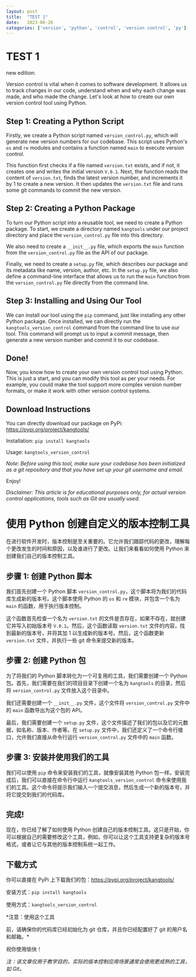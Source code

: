```yaml
---
layout: post
title:  "TEST 1"
date:   2023-06-26
categories: ['version', 'python', 'control', 'version control', 'py']
---
```

# TEST 1

new edition:

Version control is vital when it comes to software development. It allows us to track changes in our code, understand when and why each change was made, and who made the change. Let's look at how to create our own version control tool using Python.

## Step 1: Creating a Python Script

Firstly, we create a Python script named `version_control.py`, which will generate new version numbers for our codebase. This script uses Python's `os` and `re` modules and contains a function named `main` to execute version control.

This function first checks if a file named `version.txt` exists, and if not, it creates one and writes the initial version `V.0.1`. Next, the function reads the content of `version.txt`, finds the latest version number, and increments it by 1 to create a new version. It then updates the `version.txt` file and runs some git commands to commit the new version.

## Step 2: Creating a Python Package

To turn our Python script into a reusable tool, we need to create a Python package. To start, we create a directory named `kangtools` under our project directory and place the `version_control.py` file into this directory.

We also need to create a `__init__.py` file, which exports the `main` function from the `version_control.py` file as the API of our package.

Finally, we need to create a `setup.py` file, which describes our package and its metadata like name, version, author, etc. In the `setup.py` file, we also define a command-line interface that allows us to run the `main` function from the `version_control.py` file directly from the command line.

## Step 3: Installing and Using Our Tool

We can install our tool using the `pip` command, just like installing any other Python package. Once installed, we can directly run the `kangtools_version_control` command from the command line to use our tool. This command will prompt us to input a commit message, then generate a new version number and commit it to our codebase.

## Done!

Now, you know how to create your own version control tool using Python. This is just a start, and you can modify this tool as per your needs. For example, you could make the tool support more complex version number formats, or make it work with other version control systems.

## Download Instructions

You can directly download our package on PyPi: https://pypi.org/project/kangtools/

Installation: `pip install kangtools`

Usage: `kangtools_version_control`

*Note: Before using this tool, make sure your codebase has been initialized as a git repository and that you have set up your git username and email.*

Enjoy!

*Disclaimer: This article is for educational purposes only, for actual version control applications, tools such as Git are usually used.*

# 使用 Python 创建自定义的版本控制工具

在进行软件开发时，版本控制是至关重要的。它允许我们跟踪代码的更改，理解每个更改发生的时间和原因，以及谁进行了更改。让我们来看看如何使用 Python 来创建我们自己的版本控制工具。

## 步骤 1: 创建 Python 脚本

我们首先创建一个 Python 脚本 `version_control.py`，这个脚本将为我们的代码库生成新的版本号。这个脚本使用 Python 的 `os` 和 `re` 模块，并包含一个名为 `main` 的函数，用于执行版本控制。

这个函数首先检查一个名为 `version.txt` 的文件是否存在，如果不存在，就创建它并写入初始版本号 `V.0.1`。然后，这个函数读取 `version.txt` 文件的内容，找到最新的版本号，并将其加 1 以生成新的版本号。然后，这个函数更新 `version.txt` 文件，并执行一些 git 命令来提交新的版本。

## 步骤 2: 创建 Python 包

为了将我们的 Python 脚本转化为一个可复用的工具，我们需要创建一个 Python 包。首先，我们需要在我们的项目目录下创建一个名为 `kangtools` 的目录，然后将 `version_control.py` 文件放入这个目录中。

我们还需要创建一个 `__init__.py` 文件，这个文件将 `version_control.py` 文件中的 `main` 函数导出为这个包的 API。

最后，我们需要创建一个 `setup.py` 文件，这个文件描述了我们的包以及它的元数据，如名称、版本、作者等。在 `setup.py` 文件中，我们还定义了一个命令行接口，允许我们直接从命令行运行 `version_control.py` 文件中的 `main` 函数。

## 步骤 3: 安装并使用我们的工具

我们可以使用 `pip` 命令来安装我们的工具，就像安装其他 Python 包一样。安装完成后，我们可以直接在命令行中运行 `kangtools_version_control` 命令来使用我们的工具。这个命令将提示我们输入一个提交消息，然后生成一个新的版本号，并将它提交到我们的代码库。

## 完成!

现在，你已经了解了如何使用 Python 创建自己的版本控制工具。这只是开始，你可以根据自己的需要修改这个工具，例如，你可以让这个工具支持更复杂的版本号格式，或者让它与其他的版本控制系统一起工作。

## 下载方式

你可以直接在 PyPi 上下载我们的包：https://pypi.org/project/kangtools/

安装方式：`pip install kangtools`

使用方式：`kangtools_version_control`

*注意：使用这个工具

前，请确保你的代码库已经初始化为 git 仓库，并且你已经配置好了 git 的用户名和邮箱。*

祝你使用愉快！

*注：该文章仅用于教学目的，实际的版本控制应用场景通常会使用更成熟的工具，如 Git。*


